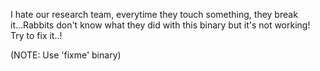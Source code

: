 I hate our research team, everytime they touch something, they break it...Rabbits don't know what they did with this binary but it's not working!  
Try to fix it..!

(NOTE: Use 'fixme' binary)  

